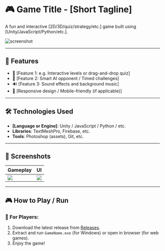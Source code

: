 # 🎮 Game Title - [Short Tagline]
A fun and interactive [2D/3D/quiz/strategy/etc.] game built using [Unity/JavaScript/Python/etc.].

![screenshot](screenshots/gameplay.png) <!-- Replace with your own screenshot path -->

---

## 🚀 Features
- 🎯 [Feature 1: e.g. Interactive levels or drag-and-drop quiz]
- 🧠 [Feature 2: Smart AI opponent / Timed challenges]
- 🔊 [Feature 3: Sound effects and background music]
- 📱 [Responsive design / Mobile-friendly (if applicable)]

---

## 🛠️ Technologies Used
- **[Language or Engine]**: Unity / JavaScript / Python / etc.
- **Libraries**: TextMeshPro, Firebase, etc.
- **Tools**: Photoshop (assets), Git, etc.

---

## 📸 Screenshots

| Gameplay | UI |
|----------|----|
| ![](screenshots/gameplay1.png) | ![](screenshots/ui.png) |

---

## 🎮 How to Play / Run

### 📱 For Players:
1. Download the latest release from [Releases](https://github.com/yourusername/your-repo/releases).
2. Extract and run `GameName.exe` (for Windows) or open in browser (for web games).
3. Enjoy the game!
